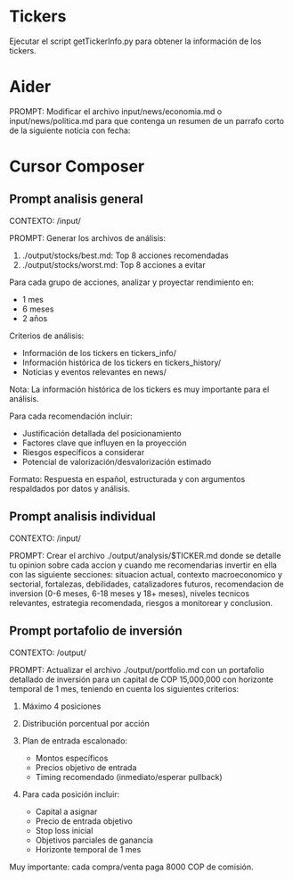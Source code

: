 # Tickers

Ejecutar el script getTickerInfo.py para obtener la información de los tickers.

# Aider

PROMPT: Modificar el archivo input/news/economia.md o input/news/politica.md para que contenga un resumen de un parrafo corto de la siguiente noticia con fecha:

# Cursor Composer

## Prompt analisis general

CONTEXTO: /input/

PROMPT: Generar los archivos de análisis:

1. ./output/stocks/best.md: Top 8 acciones recomendadas
2. ./output/stocks/worst.md: Top 8 acciones a evitar

Para cada grupo de acciones, analizar y proyectar rendimiento en:

- 1 mes
- 6 meses
- 2 años

Criterios de análisis:

- Información de los tickers en tickers_info/
- Información histórica de los tickers en tickers_history/
- Noticias y eventos relevantes en news/

Nota: La información histórica de los tickers es muy importante para el análisis.

Para cada recomendación incluir:

- Justificación detallada del posicionamiento
- Factores clave que influyen en la proyección
- Riesgos específicos a considerar
- Potencial de valorización/desvalorización estimado

Formato: Respuesta en español, estructurada y con argumentos respaldados por datos y análisis.

## Prompt analisis individual

CONTEXTO: /input/

PROMPT: Crear el archivo ./output/analysis/$TICKER.md donde se detalle tu opinion sobre cada accion y cuando me recomendarias invertir en ella con las siguiente secciones: situacion actual, contexto macroeconomico y sectorial, fortalezas, debilidades, catalizadores futuros, recomendacion de inversion (0-6 meses, 6-18 meses y 18+ meses), niveles tecnicos relevantes, estrategia recomendada, riesgos a monitorear y conclusion.

## Prompt portafolio de inversión

CONTEXTO: /output/

PROMPT: Actualizar el archivo ./output/portfolio.md con un portafolio detallado de inversión para un capital de COP 15,000,000 con horizonte temporal de 1 mes, teniendo en cuenta los siguientes criterios:

1. Máximo 4 posiciones
2. Distribución porcentual por acción
3. Plan de entrada escalonado:

   - Montos específicos
   - Precios objetivo de entrada
   - Timing recomendado (inmediato/esperar pullback)

4. Para cada posición incluir:

   - Capital a asignar
   - Precio de entrada objetivo
   - Stop loss inicial
   - Objetivos parciales de ganancia
   - Horizonte temporal de 1 mes

Muy importante: cada compra/venta paga 8000 COP de comisión.

